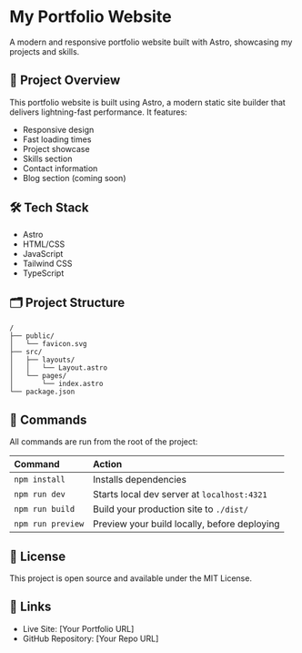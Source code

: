 # My Portfolio Website

A modern and responsive portfolio website built with Astro, showcasing my projects and skills.

## 🚀 Project Overview

This portfolio website is built using Astro, a modern static site builder that delivers lightning-fast performance. It features:

- Responsive design
- Fast loading times
- Project showcase
- Skills section
- Contact information
- Blog section (coming soon)

## 🛠️ Tech Stack

- Astro
- HTML/CSS
- JavaScript
- Tailwind CSS
- TypeScript

## 🗂️ Project Structure

```text
/
├── public/
│   └── favicon.svg
├── src/
│   ├── layouts/
│   │   └── Layout.astro
│   └── pages/
│       └── index.astro
└── package.json
```

## 🧞 Commands

All commands are run from the root of the project:

| Command                   | Action                                           |
| :------------------------ | :----------------------------------------------- |
| `npm install`             | Installs dependencies                            |
| `npm run dev`             | Starts local dev server at `localhost:4321`      |
| `npm run build`           | Build your production site to `./dist/`          |
| `npm run preview`         | Preview your build locally, before deploying     |

## 📝 License

This project is open source and available under the MIT License.

## 🔗 Links

- Live Site: [Your Portfolio URL]
- GitHub Repository: [Your Repo URL]

